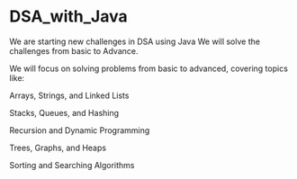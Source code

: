 # DSA_with_Java

We are starting new challenges in DSA using Java
We will solve the challenges from basic to Advance.

We will focus on solving problems from basic to advanced, covering topics like:

Arrays, Strings, and Linked Lists

Stacks, Queues, and Hashing

Recursion and Dynamic Programming

Trees, Graphs, and Heaps

Sorting and Searching Algorithms
